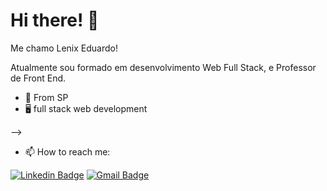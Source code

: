 # Hi there!   👋

Me chamo Lenix Eduardo!

Atualmente sou formado em desenvolvimento Web Full Stack, e Professor de Front End.


- 📍 From SP 
- 🖥 full stack web development 


-->

- 📫 How to reach me: 

[![Linkedin Badge](https://img.shields.io/badge/-Lenix%20Eduardo-6633cc?style=flat-square&logo=Linkedin&logoColor=white&link=https://www.linkedin.com/in/lenix-eduardo-178b60131/)](https://www.linkedin.com/in/lenix-eduardo-178b60131/) 
[![Gmail Badge](https://img.shields.io/badge/-lenix.camargo@gmail.com-6633cc?style=flat-square&logo=Gmail&logoColor=white&link=mailto:lenix.camargo@gmail.com)](mailto:lenix.camargo@gmail.com)


